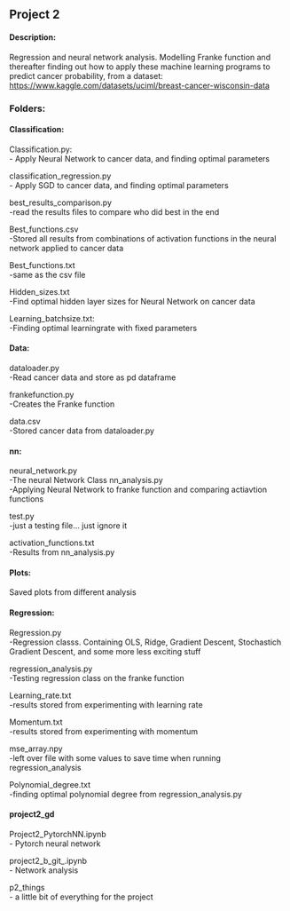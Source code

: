 ## Project 2

#### Description:
Regression and neural network analysis. Modelling Franke function and thereafter finding out how to apply these machine learning programs to predict cancer probability, from a dataset: https://www.kaggle.com/datasets/uciml/breast-cancer-wisconsin-data

### Folders:
#### Classification:
Classification.py:\
    - Apply Neural Network to cancer data, and finding optimal parameters
    
classification_regression.py\
    - Apply SGD to cancer data, and finding optimal parameters
    
best_results_comparison.py\
    -read the results files to compare who did best in the end
    
Best_functions.csv\
    -Stored all results from combinations of activation functions in the neural network applied to cancer data
    
Best_functions.txt\
    -same as the csv file
    
Hidden_sizes.txt\
    -Find optimal hidden layer sizes for Neural Network on cancer data
    
Learning_batchsize.txt:\
    -Finding optimal learningrate with fixed parameters

#### Data:
dataloader.py\
    -Read cancer data and store as pd dataframe
    
frankefunction.py\
    -Creates the Franke function
    
data.csv\
    -Stored cancer data from dataloader.py

#### nn:
neural_network.py\
    -The neural Network Class
nn_analysis.py\
    -Applying Neural Network to franke function and comparing actiavtion functions
    
test.py \
    -just a testing file... just ignore it
    
activation_functions.txt\
    -Results from nn_analysis.py

#### Plots:
Saved plots from different analysis

#### Regression:
Regression.py\
    -Regression classs. Containing OLS, Ridge, Gradient Descent, Stochastich Gradient Descent, and some more less exciting stuff
    
regression_analysis.py\
    -Testing regression class on the franke function
    
Learning_rate.txt\
    -results stored from experimenting with learning rate
    
Momentum.txt\
    -results stored from experimenting with momentum
    
mse_array.npy\
    -left over file with some values to save time when running regression_analysis
    
Polynomial_degree.txt\
    -finding optimal polynomial degree from regression_analysis.py

#### project2_gd
Project2_PytorchNN.ipynb\
    - Pytorch neural network

project2_b_git_.ipynb\
    - Network analysis

p2_things\
    - a little bit of everything for the project